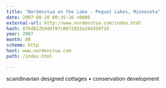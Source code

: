 ```yaml
---
title: "Nordenstua on the Lake - Pequot Lakes, Minnesota"
date: 2007-08-28 00:35:16 +0000
external-url: http://www.nordenstua.com/index.html
hash: 876d812b9d4f07c00f2833a24d350f2d
year: 2007
month: 08
scheme: http
host: www.nordenstua.com
path: /index.html

---
```


scandinavian designed cottages • conservation development
